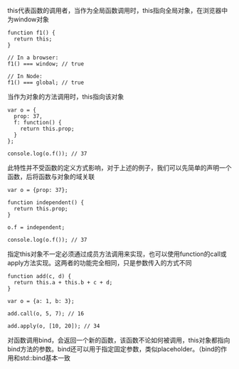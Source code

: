this代表函数的调用者，当作为全局函数调用时，this指向全局对象，在浏览器中为window对象

```
function f1() {
  return this;
}

// In a browser:
f1() === window; // true 

// In Node:
f1() === global; // true
```
当作为对象的方法调用时，this指向该对象

```
var o = {
  prop: 37,
  f: function() {
    return this.prop;
  }
};

console.log(o.f()); // 37
```
此特性并不受函数的定义方式影响，对于上述的例子，我们可以先简单的声明一个函数，后将函数与对象的域关联

```
var o = {prop: 37};

function independent() {
  return this.prop;
}

o.f = independent;

console.log(o.f()); // 37
```
指定this对象不一定必须通过成员方法调用来实现，也可以使用function的call或apply方法实现。这两者的功能完全相同，只是参数传入的方式不同

```
function add(c, d) {
  return this.a + this.b + c + d;
}

var o = {a: 1, b: 3};

add.call(o, 5, 7); // 16

add.apply(o, [10, 20]); // 34
```
对函数调用bind，会返回一个新的函数，该函数不论如何被调用，this对象都指向bind方法的参数。bind还可以用于指定固定参数，类似placeholder。（bind的作用和std::bind基本一致

```

```